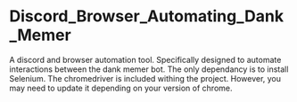 # Discord_Browser_Automating_Dank_Memer
A discord and browser automation tool. Specifically designed to automate interactions between the dank memer bot. The only dependancy is to install Selenium. The chromedriver is included withing the project. However, you may need to update it depending on your version of chrome.
